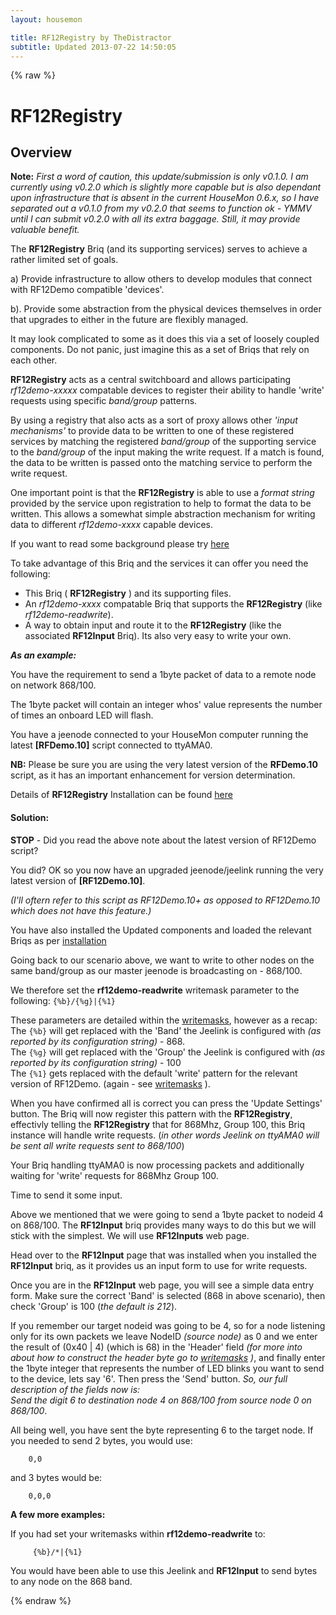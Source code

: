 ```yaml
---
layout: housemon

title: RF12Registry by TheDistractor
subtitle: Updated 2013-07-22 14:50:05
---
```

 
{% raw %}

# RF12Registry 
  


## Overview
**Note:** *First a word of caution, this update/submission is only v0.1.0. I am currently using v0.2.0 which is slightly more capable but is also dependant upon infrastructure that is absent in the current HouseMon 0.6.x, so I have separated out a v0.1.0 from my v0.2.0 that seems to function ok - YMMV until I can submit v0.2.0 with all its extra baggage. Still, it may provide valuable benefit.*
  
The **RF12Registry** Briq (and its supporting services) serves to achieve a rather limited set of goals.  

a) Provide infrastructure to allow others to develop modules that connect with RF12Demo compatible 'devices'.  

b). Provide some abstraction from the physical devices themselves in order that upgrades to either in the future are flexibly managed.  

It may look complicated to some as it does this via a set of loosely coupled components. Do not panic, just imagine this as a set of Briqs that rely on each other.
  
**RF12Registry** acts as a central switchboard and allows participating *rf12demo-xxxxx* compatable devices to register their ability to handle 'write' requests using specific *band/group* patterns. 

By using a registry that also acts as a sort of proxy  allows other *'input mechanisms'* to provide data to be written to one of these registered services by matching the registered *band/group* of the supporting service to the *band/group* of the input making the write request. If a match is found, the data to be written is passed onto the matching service to perform the write request.
  
One important point is that the **RF12Registry** is able to use a *format string* provided by the service upon registration to help to format the data to be written. This allows a somewhat simple abstraction mechanism for writing data to different *rf12demo-xxxx* 
capable devices.

If you want to read some background please try [here](rf12registry-background.html)



To take advantage of this Briq and the services it can offer you need the following:  

  - This Briq ( **RF12Registry** ) and its supporting files.  
  - An *rf12demo-xxxx* compatable Briq that supports the **RF12Registry**
    (like *rf12demo-readwrite*).  
  - A way to obtain input and route it to the **RF12Registry** (like the associated **RF12Input** Briq). Its also very easy to write your own.  
  

***As an example:*** 
  

You have the requirement to send a 1byte packet of data to a remote node on network 868/100. 

The 1byte packet will contain an integer whos' value represents the number of times an onboard LED will flash.

You have a jeenode connected to your HouseMon computer running the latest **\[RFDemo.10\]** script connected to ttyAMA0. 


**NB:** Please be sure you are using the very latest version of the **RFDemo.10** script, as it has an important enhancement for version determination.

Details of **RF12Registry** Installation can be found [here](rf12registry-installation.html)

  

#### Solution:

**STOP** - Did you read the above note about the latest version of RF12Demo script? 

You did? OK so you now have an upgraded jeenode/jeelink running the very latest version of **\[RF12Demo.10\]**.

*(I'll oftern refer to this script as RF12Demo.10+ as opposed to RF12Demo.10 which does not have this feature.)*

You have also installed the Updated components and loaded the relevant Briqs as per [installation](rf12registry-installation.html)  

<a name="example-scenario"/>  

Going back to our scenario above, we want to write to other nodes on the same band/group as our master jeenode is broadcasting on - 868/100.  

We therefore set the **rf12demo-readwrite** writemask parameter to the following: ``{%b}/{%g}|{%1}``  

These parameters are detailed within the [writemasks](rf12demo-writemasks.html), however as a recap:  
The ``{%b}`` will get replaced with the 'Band' the Jeelink is configured with *(as reported by its configuration string)* - 868.  
The ``{%g}`` will get replaced with the 'Group' the Jeelink is configured with *(as reported by its configuration string)* - 100  
The ``{%1}`` gets replaced with the default 'write' pattern for the relevant version of RF12Demo. (again - see [writemasks](rf12demo-writemasks.html) ).
  
When you have confirmed all is correct you can press the 'Update Settings' button. The Briq will now register this pattern with the **RF12Registry**, effectivly telling the **RF12Registry** that for 868Mhz, Group 100, this Briq instance will handle write requests. (*in other words Jeelink on ttyAMA0 will be sent all write requests sent to 868/100*)

Your Briq handling ttyAMA0 is now processing packets and additionally waiting for 'write' requests for 868Mhz Group 100. 
  
Time to send it some input.  
  
Above we mentioned that we were going to send a 1byte packet to nodeid 4 on 868/100. The **RF12Input** briq provides many ways to do this but we will stick with the simplest. We will use **RF12Inputs** web page.  

Head over to the **RF12Input** page that was installed when you installed the **RF12Input** briq, as it provides us an input form to use for write requests.  

Once you are in the **RF12Input** web page, you will see a simple data entry form. Make sure the correct 'Band' is selected (868 in above scenario), then check 'Group' is 100 (*the default is 212*).   

If you remember our target nodeid was going to be 4, so for a node listening only for its own packets we leave NodeID *(source node)* as 0 and we enter the result of (0x40 | 4) (which is 68) in the 'Header' field *(for more into about how to construct the header byte go to [writemasks](rf12demo-writemasks.html) )*, and finally enter the 1byte integer that represents the number of LED blinks you want to send to the device, lets say '6'. Then press the 'Send' button.
*So, our full description of the fields now is:  
Send the digit 6 to destination node 4 on 868/100 from source node 0 on 868/100*. 

All being well, you have sent the byte representing 6 to the target node. If you needed to send 2 bytes, you would use:
<br/>

        0,0

and 3 bytes would be:

        0,0,0

**A few more examples:**  

If you had set your writemasks within **rf12demo-readwrite** to:  

         {%b}/*|{%1}

You would have been able to use this Jeelink and **RF12Input** to send bytes to any node on the 868 band.



{% endraw %}